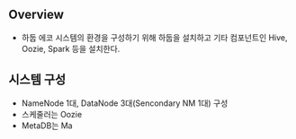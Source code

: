 
## Overview
- 하둡 에코 시스템의 환경을 구성하기 위해 하둡을 설치하고 기타 컴포넌트인 Hive, Oozie, Spark 등을 설치한다. 

## 시스템 구성
- NameNode 1대, DataNode 3대(Sencondary NM 1대) 구성
- 스케줄러는 Oozie
- MetaDB는 Ma

### 


<!--stackedit_data:
eyJoaXN0b3J5IjpbLTE1NzAyNTUxMDEsLTE3MjIwNzk2MDNdfQ
==
-->